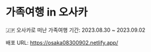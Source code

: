 # 가족여행 in 오사카
🇯🇵 오사카로 떠난 가족여행
기간: 2023.08.30 ~ 2023.09.02

배포 URL: https://osaka08300902.netlify.app/
